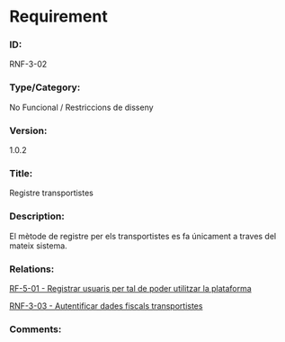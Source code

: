 # Requirement

### ID:
RNF-3-02

### Type/Category:
No Funcional / Restriccions de disseny

### Version:
1.0.2

### Title:
Registre transportistes

### Description:
El mètode de registre per els transportistes es fa únicament a traves del mateix sistema.

### Relations:
[RF-5-01 - Registrar usuaris per tal de poder utilitzar la plataforma](../tecnics/RF-5-01.md)

[RNF-3-03 - Autentificar dades fiscals transportistes](./RNF-3-03.md)

### Comments:
